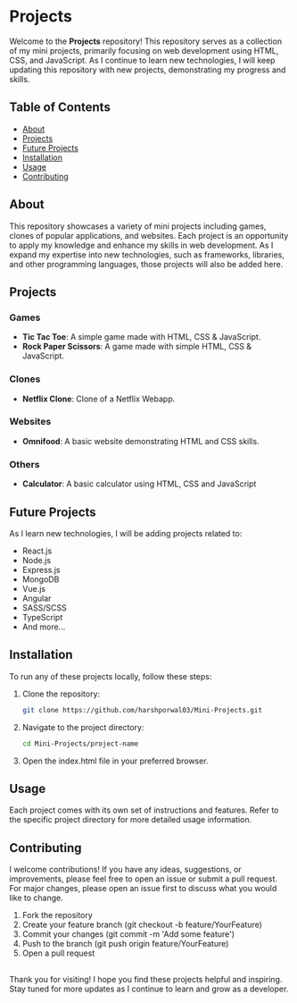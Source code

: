 # Projects

Welcome to the **Projects** repository! This repository serves as a collection of my mini projects, primarily focusing on web development using HTML, CSS, and JavaScript. As I continue to learn new technologies, I will keep updating this repository with new projects, demonstrating my progress and skills.

## Table of Contents

- [About](#about)
- [Projects](#projects)
- [Future Projects](#future-projects)
- [Installation](#installation)
- [Usage](#usage)
- [Contributing](#contributing)

## About

This repository showcases a variety of mini projects including games, clones of popular applications, and websites. Each project is an opportunity to apply my knowledge and enhance my skills in web development. As I expand my expertise into new technologies, such as frameworks, libraries, and other programming languages, those projects will also be added here.

## Projects

### Games
- **Tic Tac Toe**: A simple game made with HTML, CSS & JavaScript.
- **Rock Paper Scissors**: A game made with simple HTML, CSS & JavaScript.

### Clones
- **Netflix Clone**: Clone of a Netflix Webapp.

### Websites
- **Omnifood**: A basic website demonstrating HTML and CSS skills.

### Others
- **Calculator**: A basic calculator using HTML, CSS and JavaScript

## Future Projects

As I learn new technologies, I will be adding projects related to:
- React.js
- Node.js
- Express.js
- MongoDB
- Vue.js
- Angular
- SASS/SCSS
- TypeScript
- And more...

## Installation

To run any of these projects locally, follow these steps:

1. Clone the repository:
    ```sh
    git clone https://github.com/harshporwal03/Mini-Projects.git
2. Navigate to the project directory:
    ```sh
    cd Mini-Projects/project-name
3. Open the index.html file in your preferred browser.

## Usage

Each project comes with its own set of instructions and features. Refer to the specific project directory for more detailed usage information.

## Contributing

I welcome contributions! If you have any ideas, suggestions, or improvements, please feel free to open an issue or submit a pull request. For major changes, please open an issue first to discuss what you would like to change.
1. Fork the repository
2. Create your feature branch (git checkout -b feature/YourFeature)
3. Commit your changes (git commit -m 'Add some feature')
4. Push to the branch (git push origin feature/YourFeature)
5. Open a pull request

## 

Thank you for visiting! I hope you find these projects helpful and inspiring. Stay tuned for more updates as I continue to learn and grow as a developer.

